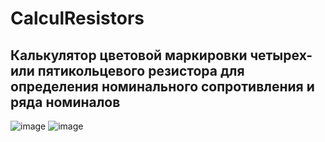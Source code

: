 # CalculResistors
## Калькулятор цветовой маркировки четырех- или пятикольцевого резистора для определения номинального сопротивления и ряда номиналов
![image](https://github.com/moneyflowbeatz/CalculResistors/assets/149525773/5c9faf64-0069-4de6-8eb4-f6ff156e727d)
![image](https://github.com/moneyflowbeatz/CalculResistors/assets/149525773/c8c73326-03ad-4771-947a-5c13e4357593)
